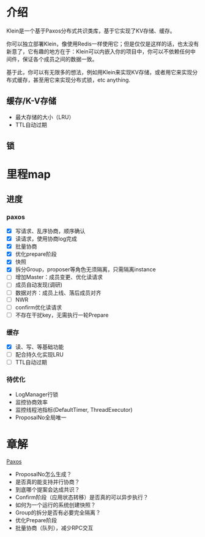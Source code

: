 
# 介绍
Klein是一个基于Paxos分布式共识类库，基于它实现了KV存储、缓存。

你可以独立部署Klein，像使用Redis一样使用它；但是仅仅是这样的话，也太没有新意了，它有趣的地方在于：Klein可以内嵌入你的项目中，你可以不依赖任何中间件，保证各个成员之间的数据一致。

基于此，你可以有无限多的想法，例如用Klein来实现KV存储，或者用它来实现分布式缓存，甚至用它来实现分布式锁，etc anything.

## 缓存/K-V存储
- 最大存储的大小（LRU）
- TTL自动过期
## 锁

# 里程map

## 进度
### paxos
- [x] 写请求、乱序协商，顺序确认
- [x] 读请求，使用协商log完成
- [x] 批量协商
- [x] 优化prepare阶段
- [x] 快照
- [x] 拆分Group，proposer等角色无须隔离，只需隔离instance
- [ ] 增加Master：成员变更、优化读请求
- [ ] 成员自动发现(调研)
- [ ] 数据对齐：成员上线、落后成员对齐
- [ ] NWR
- [ ] confirm优化读请求
- [ ] 不存在干扰key，无需执行一轮Prepare

### 缓存
- [x] 读、写、等基础功能
- [ ] 配合持久化实现LRU
- [ ] TTL自动过期

### 待优化
- LogManager行锁
- 监控协商效率
- 监控线程池指标(DefaultTimer, ThreadExecutor)
- ProposalNo全局唯一

# 章解
[Paxos](klein-consensus/klein-consensus-paxos/readme.md)
- ProposalNo怎么生成？
- 是否真的能支持并行协商？
- 到底哪个提案会达成共识？
- Confirm阶段（应用状态转移）是否真的可以异步执行？
- 如何为一个运行的系统创建快照？
- Group的拆分是否有必要完全隔离？
- 优化Prepare阶段
- 批量协商（队列），减少RPC交互